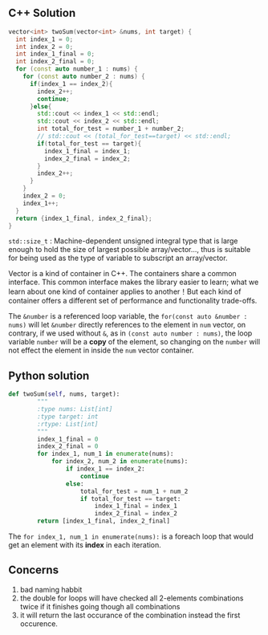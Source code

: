 ## C++ Solution

```c++
vector<int> twoSum(vector<int> &nums, int target) {
  int index_1 = 0;
  int index_2 = 0;
  int index_1_final = 0;
  int index_2_final = 0;
  for (const auto number_1 : nums) {
    for (const auto number_2 : nums) {
      if(index_1 == index_2){
        index_2++;
        continue;
      }else{
        std::cout << index_1 << std::endl;
        std::cout << index_2 << std::endl;
        int total_for_test = number_1 + number_2;
        // std::cout << (total_for_test==target) << std::endl;
        if(total_for_test == target){
          index_1_final = index_1;
          index_2_final = index_2;
        }
        index_2++;
      }
    }
    index_2 = 0;
    index_1++;
  }
  return {index_1_final, index_2_final};
}
```

`std::size_t` : Machine-dependent unsigned integral type that is large enough to hold the size of largest possible array/vector..., thus is suitable for being used as the type of variable to subscript an array/vector.

Vector is a kind of container in C++. The containers share a common interface. This common interface makes the library easier to learn; what we learn about one kind of container applies to another！But each kind of container offers a different set of performance and functionality trade-offs.

The `&number` is a referenced loop variable, the `for(const auto &number : nums)` will let `&number` directly references to the element in `num` vector, on contrary, if we used without `&`, as in `(const auto number : nums)`, the loop variable `number` will be a **copy** of the element, so changing on the `number` will not effect the element in inside the `num` vector container.

## Python solution

```python
def twoSum(self, nums, target):
        """
        :type nums: List[int]
        :type target: int
        :rtype: List[int]
        """
        index_1_final = 0
        index_2_final = 0
        for index_1, num_1 in enumerate(nums):
            for index_2, num_2 in enumerate(nums):
                if index_1 == index_2:
                    continue
                else:
                    total_for_test = num_1 + num_2
                    if total_for_test == target:
                        index_1_final = index_1
                        index_2_final = index_2
        return [index_1_final, index_2_final]
```

The `for index_1, num_1 in enumerate(nums):` is a foreach loop that would get an element with its **index** in each iteration.



## Concerns

1. bad naming habbit
2. the double for loops will have checked all 2-elements combinations twice if it finishes going though all combinations
3. it will return the last occurance of the combination instead the first occurence. 